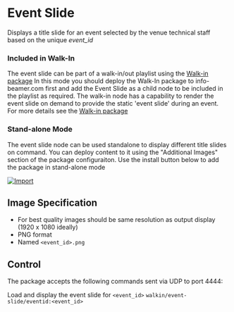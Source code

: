 # Event Slide

Displays a title slide for an event selected by the venue technical staff based on the unique *event_id*

### Included in Walk-In

The event slide can be part of a walk-in/out playlist using the [Walk-in package](https://github.com/edbookfest/walkin-display) In this mode you should deploy the Walk-In package to info-beamer.com first and add the Event Slide as a child node to be included in the playlist as required. The walk-in node has a capability to render the event slide on demand to provide the static 'event slide' during an event. For more details see the [Walk-in package](https://github.com/edbookfest/walkin-display)

### Stand-alone Mode

The event slide node can be used standalone to display different title slides on command. You can deploy content to it using the "Additional Images" section of the package configuraiton. Use the install button below to add the package in stand-alone mode

[![Import](https://cdn.infobeamer.com/s/img/import.png)](https://info-beamer.com/use?url=https://github.com/edbookfest/event-slide-display.git)

## Image Specification

 - For best quality images should be same resolution as output display (1920 x 1080 ideally)
 - PNG format
 - Named `<event_id>.png`
 

## Control

The package accepts the following commands sent via UDP to port 4444:

Load and display the event slide for `<event_id>` 
```walkin/event-slide/eventid:<event_id>```
